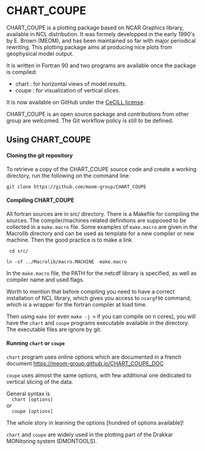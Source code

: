 # CHART_COUPE
  CHART_COUPE is a plotting package based on NCAR Graphics library, available in NCL distribution. It was formely developped in the early 1990's by E. Brown (MEOM), and has been maintained so far with major periodical rewriting. This plotting package aims at producing nice plots from geophysical model output.


It is written in Fortran 90 and two programs are available once the package is compiled:

 * chart : for horizontal views of model results.
 * coupe : for visualization of vertical slices.

 It is now available on GitHub under the [CeCILL license](<http://www.cecill.info/licences/Licence_CeCILL_V2-en.html>).

  CHART_COUPE is an open source package and contributions from other group are welcomed. The Git workflow policy is still to be defined.

## Using CHART_COUPE

#### Cloning the git repository
To retrieve a copy of the CHART_COUPE source code and create a working directory, run the following on the command line: 

```git clone https://github.com/meom-group/CHART_COUPE ```

#### Compiling CHART_COUPE
All fortran sources are in src/ directory. There is a Makefile for compiling the sources. The compiler/machines related definitions are supposed to be collected in a `make.macro` file. Some examples of `make.macro` are given in the Macrolib directory and can be used as template for a new compiler or new machine. Then the good practice is to make a link 

``` cd src/```

``` ln -sf ../Macrolib/macro.MACHINE  make.macro ```

In the `make.macro` file, the PATH for the netcdf library is specified, as well as compiler name and used flags.  

Worth to mention that before compiling you need to have a correct installation of NCL library, which gives you access to `ncargf90` command, which is a wrapper for the fortran compiler at load time.

Then using `make` (or even `make -j n` if you can compile on n cores), you will have the `chart` and `coupe` programs executable available in the directory. The executable files are ignore by git.


#### Running `chart` or `coupe`
 `chart` program uses online options which are documented in a french document <https://meom-group.github.io/CHART_COUPE_DOC>

`coupe` uses almost the same  options, with few additional one dedicated to vertical slicing of the data.

General syntax is   
```  chart [options]```  
or  
```  coupe [options]```

The whole story in learning the options [hundred of options available]!

`chart` and `coupe` are widely used in the plotting part of the Drakkar MONitoring system (DMONTOOLS).





